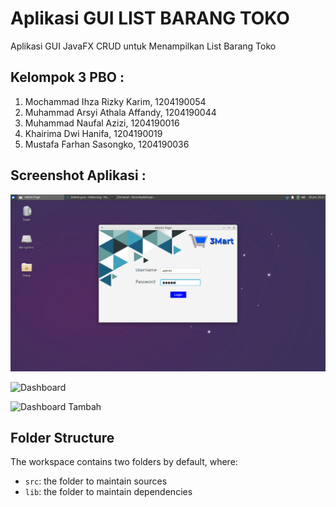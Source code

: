 # Aplikasi GUI LIST BARANG TOKO

Aplikasi GUI JavaFX CRUD untuk Menampilkan List Barang Toko

## Kelompok 3 PBO :

1. Mochammad Ihza Rizky Karim, 1204190054
2. Muhammad Arsyi Athala Affandy, 1204190044
3. Muhammad Naufal Azizi, 1204190016
4. Khairima Dwi Hanifa, 1204190019
5. Mustafa Farhan Sasongko, 1204190036


## Screenshot Aplikasi :

![Login / Admin](https://github.com/ihzarizkyk/app-gui-list-barang-toko/blob/main/screenshot/admin-layout.png)

![Dashboard](https://github.com/ihzarizkyk/app-gui-list-barang-toko/blob/main/screenshot/dashboard.png)

![Dashboard Tambah](https://github.com/ihzarizkyk/app-gui-list-barang-toko/blob/main/screenshot/dashboard-tambah.png)

## Folder Structure

The workspace contains two folders by default, where:

- `src`: the folder to maintain sources
- `lib`: the folder to maintain dependencies

